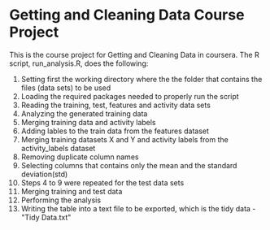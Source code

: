 # Getting and Cleaning Data Course Project

This is the course project for Getting and Cleaning Data in coursera. The R script, run_analysis.R, does the following:

1. Setting first the working directory where the the folder that contains the files (data sets) to be used
2. Loading the required packages needed to properly run the script
3. Reading the training, test, features and activity data sets
4. Analyzing the generated training data
5. Merging training data and activity labels
6. Adding lables to the train data from the features dataset
7. Merging training datasets X and Y and activity labels from the activity_labels dataset
8. Removing duplicate column names
9. Selecting columns that contains only the mean and the standard deviation(std)
10. Steps 4 to 9 were repeated for the test data sets
11. Merging training and test data
12. Performing the analysis
13. Writing the table into a text file to be exported, which is the tidy data - "Tidy Data.txt"
